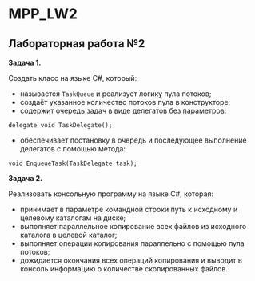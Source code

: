 # MPP_LW2
## Лабораторная работа №2
**Задача 1.**

Создать класс на языке C#, который:
- называется `TaskQueue` и реализует логику пула потоков;
- создаёт указанное количество потоков пула в конструкторе;
- содержит очередь задач в виде делегатов без параметров:
```
delegate void TaskDelegate();
```
- обеспечивает постановку в очередь и последующее выполнение делегатов с помощью метода:
```
void EnqueueTask(TaskDelegate task);
```

**Задача 2.**

Реализовать консольную программу на языке C#, которая:
- принимает в параметре командной строки путь к исходному и целевому каталогам на диске;
- выполняет параллельное копирование всех файлов из исходного каталога в целевой каталог;
- выполняет операции копирования параллельно с помощью пула потоков;
- дожидается окончания всех операций копирования и выводит в консоль информацию о количестве скопированных файлов. 
